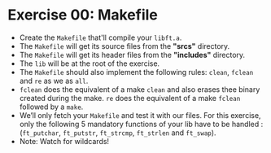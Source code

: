 # Exercise 00: Makefile
- Create the `Makefile` that'll compile your `libft.a`.
- The `Makefile` will get its source files from the __"srcs"__ directory.
- The `Makefile` will get its header files from the __"includes"__ directory.
- The `lib` will be at the root of the exercise.
- The `Makefile` should also implement the following rules: `clean`, `fclean` and `re` as we as `all`.
- `fclean` does the equivalent of a make `clean` and also erases thee binary created during the make. `re` does the equivalent of a make `fclean` followed by a `make`.
- We’ll only fetch your `Makefile` and test it with our files. For this exercise, only the following 5 mandatory functions of your lib have to be handled : (`ft_putchar`, `ft_putstr`, `ft_strcmp`, `ft_strlen` and `ft_swap`).
- Note: Watch for wildcards!
